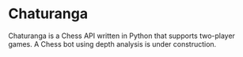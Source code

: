 # Chaturanga

Chaturanga is a Chess API written in Python that supports two-player games.
A Chess bot using depth analysis is under construction.
